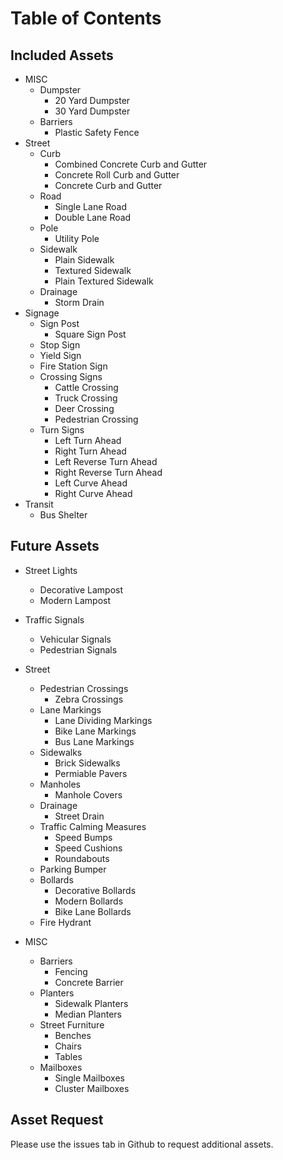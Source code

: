 # Table of Contents

## Included Assets

- MISC
    - Dumpster
        - 20 Yard Dumpster
        - 30 Yard Dumpster
    - Barriers
        - Plastic Safety Fence
- Street
    - Curb
        - Combined Concrete Curb and Gutter
        - Concrete Roll Curb and Gutter
        - Concrete Curb and Gutter
    - Road
        - Single Lane Road
        - Double Lane Road
    - Pole
        - Utility Pole
    - Sidewalk
        - Plain Sidewalk
        - Textured Sidewalk
        - Plain Textured Sidewalk
    - Drainage
        - Storm Drain
- Signage
    - Sign Post
        - Square Sign Post
    - Stop Sign
    - Yield Sign
    - Fire Station Sign
    - Crossing Signs
        - Cattle Crossing
        - Truck Crossing
        - Deer Crossing
        - Pedestrian Crossing
    - Turn Signs
        - Left Turn Ahead
        - Right Turn Ahead
        - Left Reverse Turn Ahead
        - Right Reverse Turn Ahead
        - Left Curve Ahead
        - Right Curve Ahead
- Transit
    - Bus Shelter

## Future Assets

- Street Lights
    - Decorative Lampost
    - Modern Lampost
- Traffic Signals
    - Vehicular Signals
    - Pedestrian Signals
- Street
    - Pedestrian Crossings 
        - Zebra Crossings
    - Lane Markings
        - Lane Dividing Markings
        - Bike Lane Markings
        - Bus Lane Markings
    - Sidewalks
        - Brick Sidewalks
        - Permiable Pavers
    - Manholes
        - Manhole Covers
    - Drainage
        - Street Drain
    - Traffic Calming Measures
        - Speed Bumps
        - Speed Cushions
        - Roundabouts
    - Parking Bumper
    - Bollards
        - Decorative Bollards
        - Modern Bollards
        - Bike Lane Bollards
    - Fire Hydrant

- MISC
    - Barriers
        - Fencing
        - Concrete Barrier
    - Planters
        - Sidewalk Planters
        - Median Planters
    - Street Furniture
        - Benches
        - Chairs
        - Tables
    - Mailboxes
        - Single Mailboxes
        - Cluster Mailboxes

## Asset Request

Please use the issues tab in Github to request additional assets.